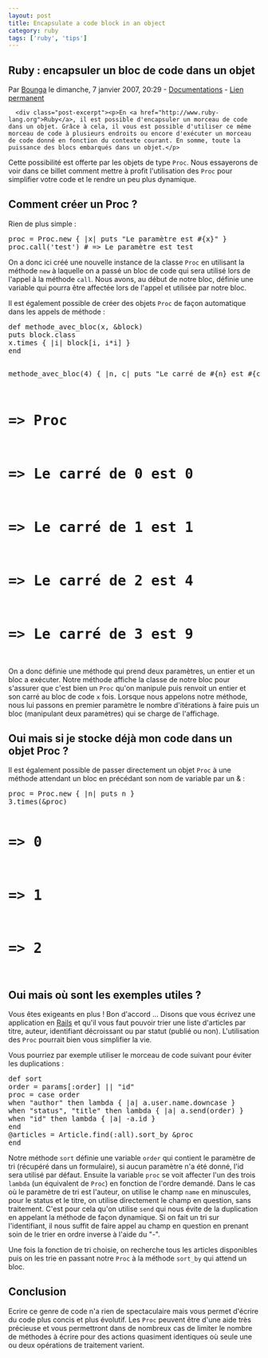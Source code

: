```yaml
---
layout: post
title: Encapsulate a code block in an object
category: ruby
tags: ['ruby', 'tips']
---
```


<div class="post">
<h2 id="p104" class="post-title">Ruby : encapsuler un bloc de code dans un objet</h2>

<p class="post-info">Par <a href="http://www.cavigneaux.net">Bounga</a>    le dimanche,  7 janvier 2007, 20:29        - <a href="../../../../../category/Documentations/index.html">Documentations</a>
    - <a href="index.html">Lien permanent</a>
</p>



      <div class="post-excerpt"><p>En <a href="http://www.ruby-lang.org">Ruby</a>, il est possible d'encapsuler un morceau de code dans un objet. Grâce à cela, il vous est possible d'utiliser ce même morceau de code à plusieurs endroits ou encore d'exécuter un morceau de code donné en fonction du contexte courant. En somme, toute la puissance des blocs embarqués dans un objet.</p>

<p>Cette possibilité est offerte par les objets de type <code>Proc</code>. Nous essayerons de voir dans ce billet comment mettre à profit l'utilisation des <code>Proc</code> pour simplifier votre code et le rendre un peu plus dynamique.</p></div>
    
<div class="post-content"><h2>Comment créer un Proc ?</h2>

<p>Rien de plus simple :</p>

<p>
<pre>
proc = Proc.new { |x| puts "Le paramètre est #{x}" }
proc.call('test') # => Le paramètre est test
</pre>
</p>

<p>On a donc ici créé une nouvelle instance de la classe <code>Proc</code> en utilisant la méthode <code>new</code> à laquelle on a passé un bloc de code qui sera utilisé lors de l'appel à la méthode <code>call</code>. Nous avons, au début de notre bloc, définie une variable qui pourra être affectée lors de l'appel et utilisée par notre bloc.</p>

<p>Il est également possible de créer des objets <code>Proc</code> de façon automatique dans les appels de méthode :</p>

<p>
<pre>
def methode_avec_bloc(x, &amp;block)
puts block.class
x.times { |i| block[i, i*i] }
end

methode_avec_bloc(4) { |n, c| puts "Le carré de #{n} est #{c}" }

# => Proc
# => Le carré de 0 est 0
# => Le carré de 1 est 1
# => Le carré de 2 est 4
# => Le carré de 3 est 9
</pre>
</p>

<p>On a donc définie une méthode qui prend deux paramètres, un entier et un bloc a exécuter. Notre méthode affiche la classe de notre bloc pour s'assurer que c'est bien un <code>Proc</code> qu'on manipule puis renvoit un entier et son carré au bloc de code <code>x</code> fois. Lorsque nous appelons notre méthode, nous lui passons en premier paramètre le nombre d'itérations à faire puis un bloc (manipulant deux paramètres) qui se charge de l'affichage.</p>

<h2>Oui mais si je stocke déjà mon code dans un objet Proc ?</h2>

<p>Il est également possible de passer directement un objet <code>Proc</code> à une méthode attendant un bloc en précédant son nom de variable par un &amp; :</p>

<p>
<pre>
proc = Proc.new { |n| puts n }
3.times(&amp;proc)

# => 0
# => 1
# => 2
</pre>
</p>

<h2>Oui mais où sont les exemples utiles ?</h2>

<p>Vous êtes exigeants en plus ! Bon d'accord &hellip; Disons que vous écrivez une application en <a href="http://www.rubyonrails.org">Rails</a> et qu'il vous faut pouvoir trier une liste d'articles par titre, auteur, identifiant décroissant ou par statut (publié ou non). L'utilisation des <code>Proc</code> pourrait bien vous simplifier la vie.</p>

<p>Vous pourriez par exemple utiliser le morceau de code suivant pour éviter les duplications :</p>

<p>
<pre>
def sort
order = params[:order] || "id"
proc = case order
when "author" then lambda { |a| a.user.name.downcase }
when "status", "title" then lambda { |a| a.send(order) }
when "id" then lambda { |a| -a.id }
end
@articles = Article.find(:all).sort_by &amp;proc
end
</pre>
</p>

<p>Notre méthode <code>sort</code> définie une variable <code>order</code> qui contient le paramètre de tri (récupéré dans un formulaire), si aucun paramètre n'a été donné, l'id sera utilisé par défaut. Ensuite la variable <code>proc</code> se voit affecter l'un des trois <code>lambda</code> (un équivalent de <code>Proc</code>) en fonction de l'ordre demandé. Dans le cas où le paramètre de tri est l'auteur, on utilise le champ <code>name</code> en minuscules, pour le status et le titre, on utilise directement le champ en question, sans traitement. C'est pour cela qu'on utilise <code>send</code> qui nous évite de la duplication en appelant la méthode de façon dynamique. Si on fait un tri sur l'identifiant, il nous suffit de faire appel au champ en question en prenant soin de le trier en ordre inverse à l'aide du "-".</p>

<p>Une fois la fonction de tri choisie, on recherche tous les articles disponibles puis on les trie en passant notre <code>Proc</code> à la méthode <code>sort_by</code> qui attend un bloc.</p>

<h2>Conclusion</h2>

<p>Ecrire ce genre de code n'a rien de spectaculaire mais vous permet d'écrire du code plus concis et plus évolutif. Les <code>Proc</code> peuvent être d'une aide très précieuse et vous permettront dans de nombreux cas de limiter le nombre de méthodes à écrire pour des actions quasiment identiques où seule une ou deux opérations de traitement varient.</p></div>

  </div>
